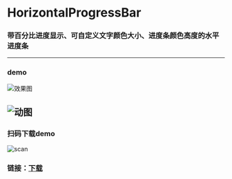 # HorizontalProgressBar
### 带百分比进度显示、可自定义文字颜色大小、进度条颜色高度的水平进度条
---
### demo
![效果图](https://github.com/fengfeilong0529/HorizontalProgressBar/blob/master/pics/HorProgressBar.png "feilong")

![动图](https://github.com/fengfeilong0529/HorizontalProgressBar/blob/master/pics/Animation.gif "feilong")
---
### 扫码下载demo
![scan](https://github.com/fengfeilong0529/HorizontalProgressBar/blob/master/pics/%E4%B8%8B%E8%BD%BD.png "feilong")
### 链接：[下载](https://fir.im/ypgc)

